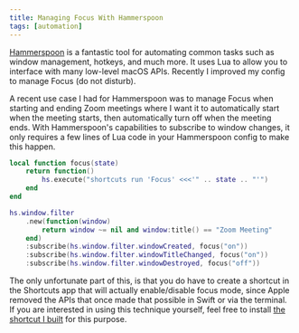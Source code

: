 ```yaml
---
title: Managing Focus With Hammerspoon
tags: [automation]
---
```


[Hammerspoon](https://www.hammerspoon.org) is a fantastic tool for
automating common tasks such as window management, hotkeys, and much more.
It uses Lua to allow you to interface with many low-level macOS APIs.
Recently I improved my config to manage Focus (do not disturb).

A recent use case I had for Hammerspoon was to manage Focus when starting
and ending Zoom meetings where I want it to automatically start when the
meeting starts, then automatically turn off when the meeting ends. With
Hammerspoon's capabilities to subscribe to window changes, it only requires
a few lines of Lua code in your Hammerspoon config to make this happen.

```lua showLineNumbers
local function focus(state)
	return function()
        hs.execute("shortcuts run 'Focus' <<<'" .. state .. "'")
	end
end

hs.window.filter
	.new(function(window)
		return window ~= nil and window:title() == "Zoom Meeting"
	end)
	:subscribe(hs.window.filter.windowCreated, focus("on"))
	:subscribe(hs.window.filter.windowTitleChanged, focus("on"))
	:subscribe(hs.window.filter.windowDestroyed, focus("off"))
```

The only unfortunate part of this, is that you do have to create a shortcut
in the Shortcuts app that will actually enable/disable focus mode, since
Apple removed the APIs that once made that possible in Swift or via the
terminal. If you are interested in using this technique yourself, feel free
to install
[the shortcut I built](https://www.icloud.com/shortcuts/65840b635c7d4073b4319c1ddabcdce5)
for this purpose.
